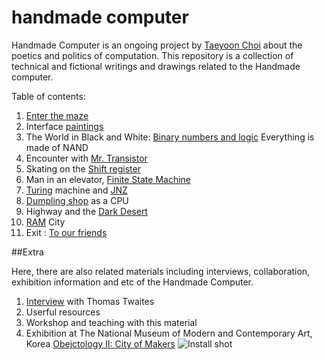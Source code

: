# handmade computer
Handmade Computer is an ongoing project by [Taeyoon Choi](http://taeyoonchoi.com) about the poetics and politics of computation. This repository is a collection of technical and fictional writings and drawings related to the Handmade computer. 

Table of contents: 

1. [Enter the maze](https://github.com/tchoi8/handmadecomputer/tree/master/Entry)
2. Interface [paintings](https://github.com/tchoi8/handmadecomputer/tree/master/Interface)  
3. The World in Black and White: [Binary numbers and logic](https://github.com/tchoi8/handmadecomputer/tree/master/Binary) Everything is made of NAND
4. Encounter with [Mr. Transistor](https://github.com/tchoi8/handmadecomputer/tree/master/TTL) 
5.  Skating on the [Shift register](https://github.com/tchoi8/handmadecomputer/tree/master/ShiftRegister) 
6.  Man in an elevator, [Finite State Machine](https://github.com/tchoi8/handmadecomputer/tree/master/FSM) 
8.  [Turing](https://github.com/tchoi8/handmadecomputer/tree/master/Turing) machine and [JNZ](https://github.com/tchoi8/handmadecomputer/tree/master/JNZ) 
9.  [Dumpling shop](https://github.com/tchoi8/handmadecomputer/tree/master/Dumpling) as a CPU   
10.  Highway and the [Dark Desert](https://github.com/tchoi8/handmadecomputer/tree/master/DarkDesert)   
11. [RAM](https://github.com/tchoi8/handmadecomputer/tree/master/RAMcity) City 
12. Exit : [To our friends](https://github.com/tchoi8/handmadecomputer/tree/master/Exit)

##Extra

Here, there are also related materials including interviews, collaboration, exhibition information and etc of the Handmade Computer.  

1. [Interview](https://github.com/tchoi8/handmadecomputer/tree/master/Interview_Thomas) with Thomas Twaites
2. Userful resources 
3. Workshop and teaching with this material 
4. Exhibition at The National Museum of Modern and Contemporary Art, Korea [Obejctology II: City of Makers](https://www.flickr.com/photos/80913365@N04/sets/72157654066625211)
![Install shot](https://farm1.staticflickr.com/344/18308862959_f0d2f5c598_z.jpg)
